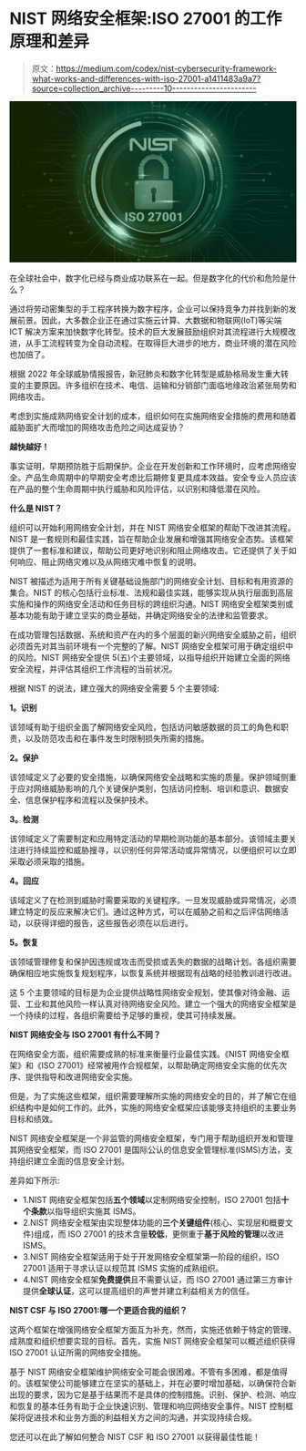 # NIST 网络安全框架:ISO 27001 的工作原理和差异

> 原文：<https://medium.com/codex/nist-cybersecurity-framework-what-works-and-differences-with-iso-27001-a1411483a9a7?source=collection_archive---------10----------------------->

![](img/b7df6ecdc74fe6eddd1498e16f634df2.png)

在全球社会中，数字化已经与商业成功联系在一起。但是数字化的代价和危险是什么？

通过将劳动密集型的手工程序转换为数字程序，企业可以保持竞争力并找到新的发展前景。因此，大多数企业正在通过实施云计算、大数据和物联网(IoT)等尖端 ICT 解决方案来加快数字化转型。技术的巨大发展鼓励组织对其流程进行大规模改进，从手工流程转变为全自动流程。在取得巨大进步的地方，商业环境的潜在风险也加倍了。

根据 2022 年全球威胁情报报告，新冠肺炎和数字化转型是威胁格局发生重大转变的主要原因。许多组织在技术、电信、运输和分销部门面临地缘政治紧张局势和网络攻击。

考虑到实施成熟网络安全计划的成本，组织如何在实施网络安全措施的费用和随着威胁面扩大而增加的网络攻击危险之间达成妥协？

**越快越好！**

事实证明，早期预防胜于后期保护。企业在开发创新和工作环境时，应考虑网络安全。产品生命周期中的早期安全考虑比后期修复更具成本效益。安全专业人员应该在产品的整个生命周期中执行威胁和风险评估，以识别和降低潜在风险。

**什么是 NIST？**

组织可以开始利用网络安全计划，并在 NIST 网络安全框架的帮助下改进其流程。NIST 是一套规则和最佳实践，旨在帮助企业发展和增强其网络安全态势。该框架提供了一套标准和建议，帮助公司更好地识别和阻止网络攻击。它还提供了关于如何响应、阻止网络灾难以及从网络灾难中恢复的说明。

NIST 被描述为适用于所有关键基础设施部门的网络安全计划、目标和有用资源的集合。NIST 的核心包括行业标准、法规和最佳实践，能够实现从执行层面到高层实施和操作的网络安全活动和任务目标的跨组织沟通。NIST 网络安全框架类别或基本功能有助于建立坚实的商业基础，并确定网络安全的法律和监管要求。

在成功管理包括数据、系统和资产在内的多个层面的新兴网络安全威胁之前，组织必须首先对其当前环境有一个完整的了解。NIST 网络安全框架可用于确定组织中的风险。NIST 网络安全提供 5(五)个主要领域，以指导组织开始建立全面的网络安全流程，并评估其组织工作流程的当前状况。

根据 NIST 的说法，建立强大的网络安全需要 5 个主要领域:

**1。识别**

该领域有助于组织全面了解网络安全风险，包括访问敏感数据的员工的角色和职责，以及防范攻击和在事件发生时限制损失所需的措施。

**2。保护**

该领域定义了必要的安全措施，以确保网络安全战略和实施的质量。保护领域侧重于应对网络威胁影响的几个关键保护类别，包括访问控制、培训和意识、数据安全、信息保护程序和流程以及保护技术。

**3。检测**

该领域定义了需要制定和应用特定活动的早期检测功能的基本部分。该领域主要关注进行持续监控和威胁搜寻，以识别任何异常活动或异常情况，以便组织可以立即采取必须采取的措施。

**4。回应**

该域定义了在检测到威胁时需要采取的关键程序。一旦发现威胁或异常情况，必须建立特定的反应来解决它们。通过这种方式，可以在威胁之前和之后评估网络活动，以获得详细的报告，这些报告必须在以后进行。

**5。恢复**

该领域管理修复和保护因违规或攻击而受损或丢失的数据的战略计划。各组织需要确保相应地实施恢复规划程序，以恢复系统并根据现有战略的经验教训进行改进。

这 5 个主要领域的目标是为企业提供战略性网络安全规划，使其像对待金融、运营、工业和其他风险一样认真对待网络安全风险。建立一个强大的网络安全框架是一个持续的过程，各组织需要给予足够的重视，使其可持续发展。

**NIST 网络安全与 ISO 27001 有什么不同？**

在网络安全方面，组织需要成熟的标准来衡量行业最佳实践。《NIST 网络安全框架》和《ISO 27001》经常被用作合规框架，以帮助确定网络安全实施的优先次序、提供指导和改进网络安全实施。

但是，为了实施这些框架，组织需要理解所实施的网络安全的目的，并了解它在组织结构中是如何工作的。此外，实施的网络安全框架应该能够支持组织的主要业务目标和绩效。

NIST 网络安全框架是一个非监管的网络安全框架，专门用于帮助组织开发和管理其网络安全框架，而 ISO 27001 是国际公认的信息安全管理标准(ISMS)方法，支持组织建立全面的信息安全计划。

差异如下所示:

*   1.NIST 网络安全框架包括**五个领域**以定制网络安全控制，ISO 27001 包括**十个条款**以指导组织实施其 ISMS。
*   2.NIST 网络安全框架由实现整体功能的**三个关键组件**(核心、实现层和概要文件)组成，而 ISO 27001 的技术含量**较低**，更侧重于**基于风险的管理**以改进 ISMS。
*   3.NIST 网络安全框架适用于处于开发网络安全框架第一阶段的组织，ISO 27001 适用于寻求认证以规范其 ISMS 实施的成熟组织。
*   4.NIST 网络安全框架**免费提供**且不需要认证，而 ISO 27001 通过第三方审计提供**全球认证**，这可以提高组织的声誉并建立利益相关方的信任。

**NIST CSF 与 ISO 27001:哪一个更适合我的组织？**

这两个框架在增强网络安全框架方面互为补充，然而，实施还依赖于特定的管理、成熟度和组织想要实现的目标。首先，实施 NIST 网络安全框架可以概述组织获得 ISO 27001 认证所需的网络安全措施。

基于 NIST 网络安全框架维护网络安全可能会很困难。不管有多困难，都是值得的。该框架使公司能够建立在坚实的基础上，并在必要时增加基础，以确保符合新出现的要求，因为它是基于结果而不是具体的控制措施。识别、保护、检测、响应和恢复的基本任务有助于企业快速识别、管理和响应网络安全事件。NIST 控制框架将促进技术和业务方面的利益相关方之间的沟通，并实现持续合规。

您还可以在此了解如何整合 NIST CSF 和 ISO 27001 以获得最佳性能！